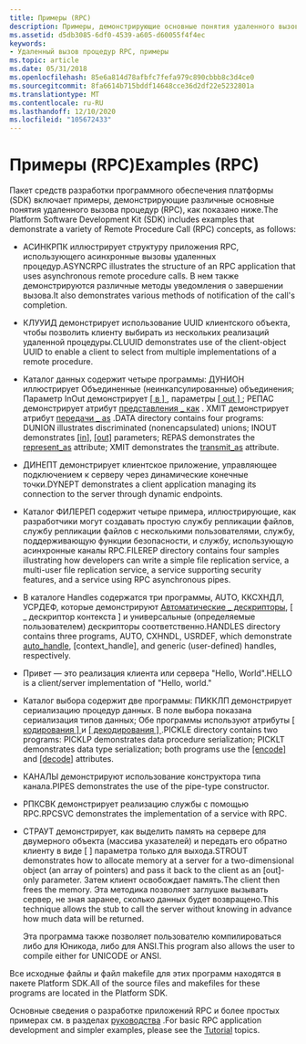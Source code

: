 ```yaml
---
title: Примеры (RPC)
description: Примеры, демонстрирующие основные понятия удаленного вызова процедур (RPC).
ms.assetid: d5db3085-6df0-4539-a605-d60055f4f4ec
keywords:
- Удаленный вызов процедур RPC, примеры
ms.topic: article
ms.date: 05/31/2018
ms.openlocfilehash: 85e6a814d78afbfc7fefa979c890cbbb8c3d4ce0
ms.sourcegitcommit: 8fa6614b715bddf14648cce36d2df22e5232801a
ms.translationtype: MT
ms.contentlocale: ru-RU
ms.lasthandoff: 12/10/2020
ms.locfileid: "105672433"
---
```

# <a name="examples-rpc"></a><span data-ttu-id="bee3d-104">Примеры (RPC)</span><span class="sxs-lookup"><span data-stu-id="bee3d-104">Examples (RPC)</span></span>

<span data-ttu-id="bee3d-105">Пакет средств разработки программного обеспечения платформы (SDK) включает примеры, демонстрирующие различные основные понятия удаленного вызова процедур (RPC), как показано ниже.</span><span class="sxs-lookup"><span data-stu-id="bee3d-105">The Platform Software Development Kit (SDK) includes examples that demonstrate a variety of Remote Procedure Call (RPC) concepts, as follows:</span></span>

-   <span data-ttu-id="bee3d-106">АСИНКРПК иллюстрирует структуру приложения RPC, использующего асинхронные вызовы удаленных процедур.</span><span class="sxs-lookup"><span data-stu-id="bee3d-106">ASYNCRPC illustrates the structure of an RPC application that uses asynchronous remote procedure calls.</span></span> <span data-ttu-id="bee3d-107">В нем также демонстрируются различные методы уведомления о завершении вызова.</span><span class="sxs-lookup"><span data-stu-id="bee3d-107">It also demonstrates various methods of notification of the call's completion.</span></span>
-   <span data-ttu-id="bee3d-108">КЛУУИД демонстрирует использование UUID клиентского объекта, чтобы позволить клиенту выбирать из нескольких реализаций удаленной процедуры.</span><span class="sxs-lookup"><span data-stu-id="bee3d-108">CLUUID demonstrates use of the client-object UUID to enable a client to select from multiple implementations of a remote procedure.</span></span>
-   <span data-ttu-id="bee3d-109">Каталог данных содержит четыре программы: ДУНИОН иллюстрирует Объединенные (неинкапсулированные) объединения; Параметр InOut демонстрирует [ \[ в \] ](../midl/in.md), параметры [ \[ out \] ](../midl/out-idl.md) ; РЕПАС демонстрирует атрибут [представления \_ как](/windows/desktop/Midl/represent-as) . XMIT демонстрирует атрибут [передачи \_ as](/windows/desktop/Midl/transmit-as) .</span><span class="sxs-lookup"><span data-stu-id="bee3d-109">DATA directory contains four programs: DUNION illustrates discriminated (nonencapsulated) unions; INOUT demonstrates [\[in\]](../midl/in.md), [\[out\]](../midl/out-idl.md) parameters; REPAS demonstrates the [represent\_as](/windows/desktop/Midl/represent-as) attribute; XMIT demonstrates the [transmit\_as](/windows/desktop/Midl/transmit-as) attribute.</span></span>
-   <span data-ttu-id="bee3d-110">ДИНЕПТ демонстрирует клиентское приложение, управляющее подключением к серверу через динамические конечные точки.</span><span class="sxs-lookup"><span data-stu-id="bee3d-110">DYNEPT demonstrates a client application managing its connection to the server through dynamic endpoints.</span></span>
-   <span data-ttu-id="bee3d-111">Каталог ФИЛЕРЕП содержит четыре примера, иллюстрирующие, как разработчики могут создавать простую службу репликации файлов, службу репликации файлов с несколькими пользователями, службу, поддерживающую функции безопасности, и службу, использующую асинхронные каналы RPC.</span><span class="sxs-lookup"><span data-stu-id="bee3d-111">FILEREP directory contains four samples illustrating how developers can write a simple file replication service, a multi-user file replication service, a service supporting security features, and a service using RPC asynchronous pipes.</span></span>
-   <span data-ttu-id="bee3d-112">В каталоге Handles содержатся три программы, AUTO, ККСХНДЛ, УСРДЕФ, которые демонстрируют [Автоматические \_ дескрипторы](/windows/desktop/Midl/auto-handle), \[ \_ дескриптор контекста \] и универсальные (определяемые пользователем) дескрипторы соответственно.</span><span class="sxs-lookup"><span data-stu-id="bee3d-112">HANDLES directory contains three programs, AUTO, CXHNDL, USRDEF, which demonstrate [auto\_handle](/windows/desktop/Midl/auto-handle), \[context\_handle\], and generic (user-defined) handles, respectively.</span></span>
-   <span data-ttu-id="bee3d-113">Привет — это реализация клиента или сервера "Hello, World".</span><span class="sxs-lookup"><span data-stu-id="bee3d-113">HELLO is a client/server implementation of "Hello, world."</span></span>
-   <span data-ttu-id="bee3d-114">Каталог выбора содержит две программы: ПИККЛП демонстрирует сериализацию процедур данных. В поле выбора показана сериализация типов данных; Обе программы используют атрибуты [ \[ кодирования \] ](../midl/encode.md) и [ \[ декодирования \] ](../midl/decode.md) .</span><span class="sxs-lookup"><span data-stu-id="bee3d-114">PICKLE directory contains two programs: PICKLP demonstrates data procedure serialization; PICKLT demonstrates data type serialization; both programs use the [\[encode\]](../midl/encode.md) and [\[decode\]](../midl/decode.md) attributes.</span></span>
-   <span data-ttu-id="bee3d-115">КАНАЛЫ демонстрируют использование конструктора типа канала.</span><span class="sxs-lookup"><span data-stu-id="bee3d-115">PIPES demonstrates the use of the pipe-type constructor.</span></span>
-   <span data-ttu-id="bee3d-116">РПКСВК демонстрирует реализацию службы с помощью RPC.</span><span class="sxs-lookup"><span data-stu-id="bee3d-116">RPCSVC demonstrates the implementation of a service with RPC.</span></span>
-   <span data-ttu-id="bee3d-117">СТРАУТ демонстрирует, как выделить память на сервере для двумерного объекта (массива указателей) и передать его обратно клиенту в виде \[ \] параметра только для выхода.</span><span class="sxs-lookup"><span data-stu-id="bee3d-117">STROUT demonstrates how to allocate memory at a server for a two-dimensional object (an array of pointers) and pass it back to the client as an \[out\]-only parameter.</span></span> <span data-ttu-id="bee3d-118">Затем клиент освобождает память.</span><span class="sxs-lookup"><span data-stu-id="bee3d-118">The client then frees the memory.</span></span> <span data-ttu-id="bee3d-119">Эта методика позволяет заглушке вызывать сервер, не зная заранее, сколько данных будет возвращено.</span><span class="sxs-lookup"><span data-stu-id="bee3d-119">This technique allows the stub to call the server without knowing in advance how much data will be returned.</span></span>

    <span data-ttu-id="bee3d-120">Эта программа также позволяет пользователю компилироваться либо для Юникода, либо для ANSI.</span><span class="sxs-lookup"><span data-stu-id="bee3d-120">This program also allows the user to compile either for UNICODE or ANSI.</span></span>

<span data-ttu-id="bee3d-121">Все исходные файлы и файл makefile для этих программ находятся в пакете Platform SDK.</span><span class="sxs-lookup"><span data-stu-id="bee3d-121">All of the source files and makefiles for these programs are located in the Platform SDK.</span></span>

<span data-ttu-id="bee3d-122">Основные сведения о разработке приложений RPC и более простых примерах см. в разделах [руководства](tutorial.md) .</span><span class="sxs-lookup"><span data-stu-id="bee3d-122">For basic RPC application development and simpler examples, please see the [Tutorial](tutorial.md) topics.</span></span>

 

 
